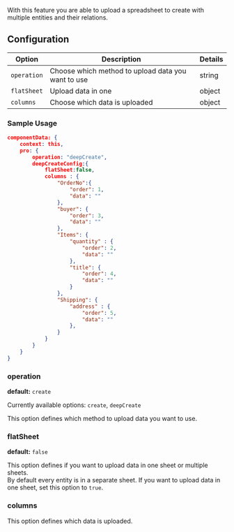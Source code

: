 With this feature you are able to upload a spreadsheet to create with multiple entities and their relations.

## Configuration

| Option | Description | Details |
| ------ | --- | --- |
| `operation` | Choose which method to upload data you want to use | string |
| `flatSheet` | Upload data in one  | object |
| `columns` | Choose which data is uploaded | object |

### Sample Usage

```json
componentData: {
    context: this,
    pro: {
        operation: "deepCreate",
        deepCreateConfig:{ 
            flatSheet:false,
            columns : {
                "OrderNo":{
                    "order": 1,
                    "data": ""
                },
                "buyer": {
                    "order": 3,
                    "data": ""
                },
                "Items": {
                    "quantity" : {
                        "order": 2,
                        "data": ""
                    },
                    "title": {
                        "order": 4,
                        "data": ""
                    }
                },
                "Shipping": {
                    "address" : {
                        "order": 5,
                        "data": ""
                    },
                }
            }
        }
    }
}
```

### operation

**default:** `create`

Currently available options: `create`, `deepCreate`

This option defines which method to upload data you want to use. 

### flatSheet

**default:** `false`

This option defines if you want to upload data in one sheet or multiple sheets.  
By default every entity is in a separate sheet. If you want to upload data in one sheet, set this option to `true`.

### columns

This option defines which data is uploaded.



